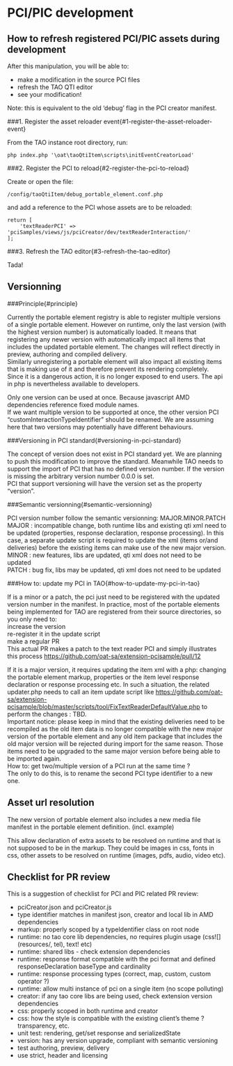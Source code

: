 <!--
author:
    - 'Somsack Sipasseuth'
created_at: '2016-09-21 14:53:47'
updated_at: '2016-11-02 10:42:37'
-->

PCI/PIC development
===================

How to refresh registered PCI/PIC assets during development
-----------------------------------------------------------

After this manipulation, you will be able to:

-   make a modification in the source PCI files
-   refresh the TAO QTI editor
-   see your modification!

Note: this is equivalent to the old ‘debug’ flag in the PCI creator manifest.

###1. Register the asset reloader event{#1-register-the-asset-reloader-event}

From the TAO instance root directory, run:

    php index.php '\oat\taoQtiItem\scripts\initEventCreatorLoad'

###2. Register the PCI to reload{#2-register-the-pci-to-reload}

Create or open the file:

    /config/taoQtiItem/debug_portable_element.conf.php

and add a reference to the PCI whose assets are to be reloaded:

    return [
        'textReaderPCI' => 'pciSamples/views/js/pciCreator/dev/textReaderInteraction/'
    ];

###3. Refresh the TAO editor{#3-refresh-the-tao-editor}

Tada!

Versionning
-----------

###Principle{#principle}

Currently the portable element registry is able to register multiple versions of a single portable element. However on runtime, only the last version (with the highest version number) is automatically loaded. It means that registering any newer version with automatically impact all items that includes the updated portable element. The changes will reflect directly in preview, authoring and compiled delivery.\
Similarly unregistering a portable element will also impact all existing items that is making use of it and therefore prevent its rendering completely. Since it is a dangerous action, it is no longer exposed to end users. The api in php is nevertheless available to developers.

Only one version can be used at once. Because javascript AMD dependencies reference fixed module names.\
If we want multiple version to be supported at once, the other version PCI “customInteractionTypeIdentifier” should be renamed. We are assuming here that two versions may potentially have different behaviours.

###Versioning in PCI standard{#versioning-in-pci-standard}

The concept of version does not exist in PCI standard yet. We are planning to push this modification to improve the standard. Meanwhile TAO needs to support the import of PCI that has no defined version number. If the version is missing the arbitrary version number 0.0.0 is set.\
PCI that support versioning will have the version set as the property “version”.

###Semantic versionning{#semantic-versionning}

PCI version number follow the semantic versionning: MAJOR.MINOR.PATCH\
MAJOR : incompatible change, both runtime libs and existing qti xml need to be updated (properties, response declaration, response processing). In this case, a separate update script is required to update the xml (items or/and deliveries) before the existing items can make use of the new major version.\
MINOR : new features, libs are updated, qti xml does not need to be updated\
PATCH : bug fix, libs may be updated, qti xml does not need to be updated

###How to: update my PCI in TAO{#how-to-update-my-pci-in-tao}

If is a minor or a patch, the pci just need to be registered with the updated version number in the manifest. In practice, most of the portable elements being implemented for TAO are registered from their source directories, so you only need to:\
increase the version\
re-register it in the update script\
make a regular PR\
This actual PR makes a patch to the text reader PCI and simply illustrates this process https://github.com/oat-sa/extension-pcisample/pull/12

If it is a major version, it requires updating the item xml with a php: changing the portable element markup, properties or the item level response declaration or response processing etc. In such a situation, the related updater.php needs to call an item update script like https://github.com/oat-sa/extension-pcisample/blob/master/scripts/tool/FixTextReaderDefaultValue.php to perform the changes : TBD.\
Important notice: please keep in mind that the existing deliveries need to be recompiled as the old item data is no longer compatible with the new major version of the portable element and any old item package that includes the old major version will be rejected during import for the same reason. Those items need to be upgraded to the same major version before being able to be imported again.\
How to: get two/multiple version of a PCI run at the same time ?\
The only to do this, is to rename the second PCI type identifier to a new one.

Asset url resolution
--------------------

The new version of portable element also includes a new media file manifest in the portable element definition. (incl. example)

This allow declaration of extra assets to be resolved on runtime and that is not supposed to be in the markup. They could be images in css, fonts in css, other assets to be resolved on runtime (images, pdfs, audio, video etc).

Checklist for PR review
-----------------------

This is a suggestion of checklist for PCI and PIC related PR review:

-   pciCreator.json and pciCreator.js
-   type identifier matches in manifest json, creator and local lib in AMD dependencies
-   markup: properly scoped by a typeIdentifier class on root node
-   runtime: no tao core lib dependencies, no requires plugin usage (css![](resources/, tel), text! etc)
-   runtime: shared libs - check extension dependencies
-   runtime: response format compatible with the pci format and defined responseDeclaration baseType and cardinality
-   runtime: response processing types (correct, map, custom, custom operator ?)
-   runtime: allow multi instance of pci on a single item (no scope polluting)
-   creator: if any tao core libs are being used, check extension version dependencies
-   css: properly scoped in both runtime and creator
-   css: how the style is compatible with the existing client’s theme ? transparency, etc.
-   unit test: rendering, get/set response and serializedState
-   version: has any version upgrade, compliant with semantic versioning
-   test authoring, preview, delivery
-   use strict, header and licensing

